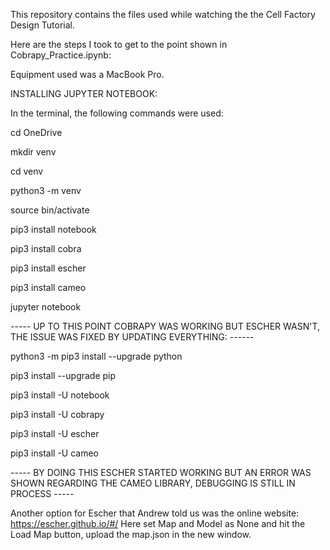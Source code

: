 This repository contains the files used while watching the the Cell Factory Design Tutorial.

Here are the steps I took to get to the point shown in Cobrapy_Practice.ipynb:

Equipment used was a MacBook Pro.

INSTALLING JUPYTER NOTEBOOK:

In the terminal, the following commands were used:

cd OneDrive

mkdir venv

cd venv

python3 -m venv

source bin/activate

pip3 install notebook

pip3 install cobra

pip3 install escher

pip3 install cameo

jupyter notebook

----- UP TO THIS POINT COBRAPY WAS WORKING BUT ESCHER WASN'T, THE ISSUE WAS FIXED BY UPDATING EVERYTHING: ------

python3 -m pip3 install --upgrade python

pip3 install --upgrade pip

pip3 install -U notebook

pip3 install -U cobrapy

pip3 install -U escher

pip3 install -U cameo

----- BY DOING THIS ESCHER STARTED WORKING BUT AN ERROR WAS SHOWN REGARDING THE CAMEO LIBRARY, DEBUGGING IS STILL IN PROCESS -----

Another option for Escher that Andrew told us was the online website: https://escher.github.io/#/
Here set Map and Model as None and hit the Load Map button, upload the map.json in the new window.
